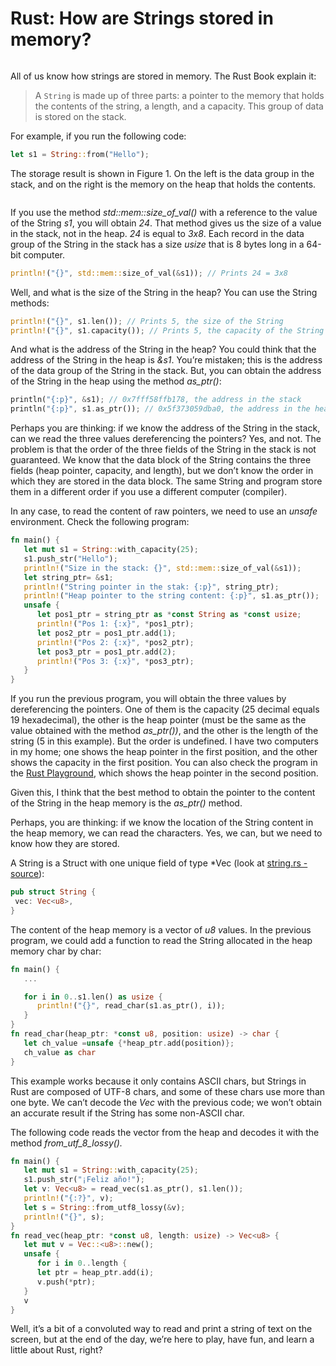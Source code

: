 # Rust: How are Strings stored in memory?

<img src="https://miro.medium.com/v2/resize:fit:470/1*LGgyFhWLUwEpYgBNIzjmEw.png" title="" alt="" data-align="center">

All of us know how strings are stored in memory. The Rust Book explain it:

> A `String` is made up of three parts: a pointer to the memory that holds the 
> contents of the string, a length, and a capacity. This group of data is 
> stored on the stack.

For example, if you run the following code:

```rust
let s1 = String::from("Hello");
```

The storage result is shown in Figure 1. On the left is the data group in 
the stack, and on the right is the memory on the heap that holds the 
contents.

<img src="https://miro.medium.com/v2/resize:fit:273/1*OQ2B8gDnHumrj3xfJsC_OQ.png" title="" alt="" data-align="center">

If you use the method *std::mem::size_of_val()* with a reference to the value of the String *s1*, you will obtain *24*. That method gives us the size of a value in the stack, not in the heap. *24* is equal to *3x8*. Each record in the data group of the String in the stack has a size *usize* that is 8 bytes long in a 64-bit computer.

```rust
println!("{}", std::mem::size_of_val(&s1)); // Prints 24 = 3x8
```

Well, and what is the size of the String in the heap? You can use the String methods:

```rust
println!("{}", s1.len()); // Prints 5, the size of the String  
println!("{}", s1.capacity()); // Prints 5, the capacity of the String
```

And what is the address of the String in the heap? You could think that the address of the String in the heap is *&s1*.  You’re mistaken; this is the address of the data group of the String in  the stack. But, you can obtain the address of the String in the heap 
using the method *as_ptr()*:

```rust
println("{:p}", &s1); // 0x7fff58ffb178, the address in the stack  
println("{:p}", s1.as_ptr()); // 0x5f373059dba0, the address in the heap
```

Perhaps you are thinking: if we know the address of the String in the stack, 
can we read the three values dereferencing the pointers? Yes, and not. 
The problem is that the order of the three fields of the String in the stack is not guaranteed. We know that the data block of the String contains the three fields (heap pointer, capacity, and length), but we don’t know the order in which they are stored in the data block. The same String and program store them in a different order if you use a different computer (compiler).

In any case, to read the content of raw pointers, we need to use an *unsafe* environment. Check the following program:

```rust
fn main() {  
   let mut s1 = String::with_capacity(25);  
   s1.push_str("Hello");  
   println!("Size in the stack: {}", std::mem::size_of_val(&s1));  
   let string_ptr= &s1;  
   println!("String pointer in the stak: {:p}", string_ptr);  
   println!("Heap pointer to the string content: {:p}", s1.as_ptr());
   unsafe {  
      let pos1_ptr = string_ptr as *const String as *const usize;  
      println!("Pos 1: {:x}", *pos1_ptr);  
      let pos2_ptr = pos1_ptr.add(1);  
      println!("Pos 2: {:x}", *pos2_ptr);  
      let pos3_ptr = pos1_ptr.add(2);  
      println!("Pos 3: {:x}", *pos3_ptr);  
   }  
}
```

If  you run the previous program, you will obtain the three values by dereferencing the pointers. One of them is the capacity (25 decimal equals 19 hexadecimal), the other is the heap pointer (must be the same as the value obtained with the method *as_ptr())*, and the other is the length of the string (5 in this example). But the order is undefined. I have two computers in my home; one shows the heap pointer in the first position, and the other shows the capacity in the first position. You can also check the program in the [Rust Playground](https://play.rust-lang.org/?version=stable&mode=debug&edition=2021&gist=5a2d950bf2d1b88d07d2a63febaa82e0), which shows the heap pointer in the second position.

Given this, I think that the best method to obtain the pointer to the content of the String in the heap memory is the *as_ptr()* method.

Perhaps, you are thinking: if we know the location of the String content in the heap memory, we can read the characters. Yes, we can, but we need to know how they are stored.

A String is a Struct with one unique field of type *Vec<u8> (look at [string.rs - source](https://doc.rust-lang.org/src/alloc/string.rs.html#365)):

```rust
pub struct String {  
 vec: Vec<u8>,  
}
```

The content of the heap memory is a vector of *u8 v*alues. In the previous program, we could add a function to read the String allocated in the heap memory char by char:

```rust
fn main() {
   ...  

   for i in 0..s1.len() as usize {  
      println!("{}", read_char(s1.as_ptr(), i));  
   }
}  
fn read_char(heap_ptr: *const u8, position: usize) -> char {  
   let ch_value =unsafe {*heap_ptr.add(position)};  
   ch_value as char  
}
```

This example works because it only contains ASCII chars, but Strings in Rust are composed of UTF-8 chars, and some of these chars use more than one byte. We can’t decode the *Vec<u8>* with the previous code; we won’t obtain an accurate result if the String has some non-ASCII char.

The following code reads the vector from the heap and decodes it with the method *from_utf_8_lossy().*

```rust
fn main() {  
   let mut s1 = String::with_capacity(25);  
   s1.push_str("¡Feliz año!");  
   let v: Vec<u8> = read_vec(s1.as_ptr(), s1.len());  
   println!("{:?}", v);  
   let s = String::from_utf8_lossy(&v);  
   println!("{}", s);  
}  
fn read_vec(heap_ptr: *const u8, length: usize) -> Vec<u8> {  
   let mut v = Vec::<u8>::new();  
   unsafe {  
      for i in 0..length {  
      let ptr = heap_ptr.add(i);  
      v.push(*ptr);  
   }
   v  
}  
```

Well, it’s a bit of a convoluted way to read and print a string of text on the screen, but at the end of the day, we’re here to play, have fun, and learn a little about Rust, right?
